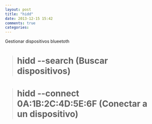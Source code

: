 ```yaml
---
layout: post
title: "hidd"
date: 2013-12-15 15:42
comments: true
categories: 
---
```

Gestionar dispositivos blueetoth

># hidd --search (Buscar dispositivos)

># hidd --connect 0A:1B:2C:4D:5E:6F (Conectar a un dispositivo)

